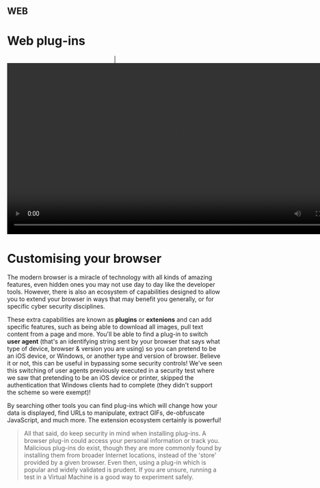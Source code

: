 ## WEB
# Web plug-ins

<div align="center">
| <video src="" width="800" />
</div>

# Customising your browser

The modern browser is a miracle of technology with all kinds of amazing features, even hidden ones you may not use day to day like the developer tools. However, there is also an ecosystem of capabilities designed to allow you to extend your browser in ways that may benefit you generally, or for specific cyber security disciplines.

These extra capabilities are known as **plugins** or **extenions** and can add specific features, such as being able to download all images, pull text content from a page and more. You'll be able to find a plug-in to switch **user agent** (that's an identifying string sent by your browser that says what type of device, browser & version you are using) so you can pretend to be an iOS device, or Windows, or another type and version of browser. Believe it or not, this can be useful in bypassing some security controls! We've seen this switching of user agents previously executed in a security test where we saw that pretending to be an iOS device or printer, skipped the authentication that Windows clients had to complete (they didn't support the scheme so were exempt)!

By searching other tools you can find plug-ins which will change how your data is displayed, find URLs to manipulate, extract GIFs, de-obfuscate JavaScript, and much more. The extension ecosystem certainly is powerful!

>All that said, do keep security in mind when installing plug-ins. A browser plug-in could access your personal information or track you. Malicious plug-ins do exist, though they are more commonly found by installing them from broader Internet locations, instead of the 'store' provided by a given browser. Even then, using a plug-in which is popular and widely validated is prudent. If you are unsure, running a test in a Virtual Machine is a good way to experiment safely.
